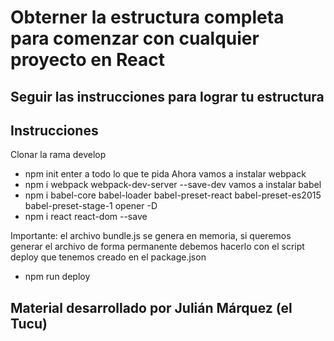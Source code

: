 # Obterner la estructura completa para comenzar con cualquier proyecto en React

## Seguir las instrucciones para lograr tu estructura

Instrucciones
-------------
Clonar la rama develop
+ npm init
enter a todo lo que te pida
Ahora vamos a instalar webpack
+ npm i webpack webpack-dev-server --save-dev
vamos a instalar babel
+ npm i babel-core babel-loader babel-preset-react babel-preset-es2015 babel-preset-stage-1 opener -D
+ npm i react react-dom --save

Importante: el archivo bundle.js se genera en memoria, si queremos generar el archivo de forma permanente
debemos hacerlo con el script deploy que tenemos creado en el package.json

+ npm run deploy

## Material desarrollado por Julián Márquez (el Tucu)

